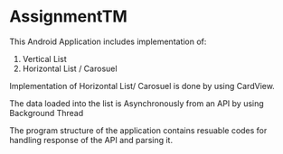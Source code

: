 # AssignmentTM


This Android Application includes implementation of:

1) Vertical List
2) Horizontal List / Carosuel 

Implementation of Horizontal List/ Carosuel is done by using CardView.

The data loaded into the list is Asynchronously from an API by using Background Thread

The program structure of the application contains resuable codes for handling response of the API and parsing it.

